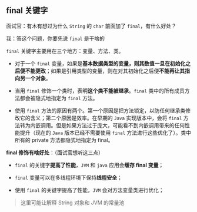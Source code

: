 ## final 关键字

面试官：有木有想过为什么 `String` 的 `char` 前面加了 `final`，有什么好处？

我：答这个问题，你要先说 `final` 是干啥的

`final` 关键字主要用在三个地方：变量、方法、类。

- 对于一个 `final` 变量，如果是**基本数据类型的变量，则其数值一旦在初始化之后便不能更改**；如果是引用类型的变量，则在对其初始化之后便**不能再让其指向另一个对象**。

- 当用 `final` 修饰一个类时，表明**这个类不能被继承**。`final` 类中的所有成员方法都会被隐式地指定为 `final` 方法。

- 使用 `final` 方法的原因有两个。第一个原因是把方法锁定，以防任何继承类修改它的含义；第二个原因是效率。在早期的 `Java` 实现版本中，会将 `final` 方法转为内嵌调用。但是如果方法过于庞大，可能看不到内嵌调用带来的任何性能提升（现在的 `Java` 版本已经不需要使用 `final` 方法进行这些优化了）。类中所有的 private 方法都隐式地指定为 final。

**final 修饰有啥好处**：（面试官想听这三点）

- `final` 的关键字**提高了性能**，`JVM` 和 `java` 应用会**缓存 final 变量**；

- `final` 变量可以在多线程环境下保持**线程安全**；

- 使用 `final` 的关键字提高了性能，`JVM` 会对方法变量类进行优化；

> 这里可能让解释 String 对象和 JVM 的常量池
